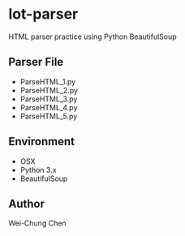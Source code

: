 # lot-parser
HTML parser practice using Python BeautifulSoup

## Parser File
- ParseHTML_1.py
- ParseHTML_2.py
- ParseHTML_3.py
- ParseHTML_4.py
- ParseHTML_5.py

## Environment
- OSX
- Python 3.x
- BeautifulSoup

## Author
Wei-Chung Chen
